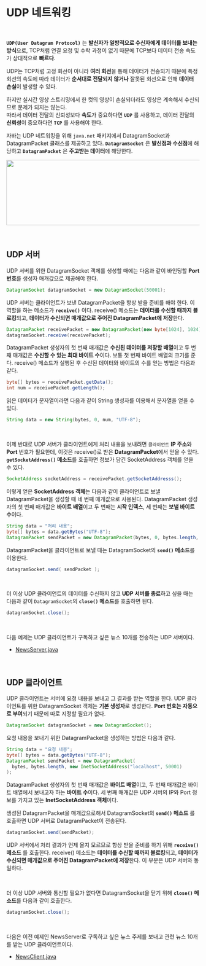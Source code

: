 # UDP 네트워킹
<br/>

**`UDP(User Datagram Protocol)`** 는 **발신자가 일방적으로 수신자에게 데이터를 보내는 방식**으로,
TCP처럼 연결 요청 및 수락 과정이 없기 때문에 TCP보다 데이터 전송 속도가 상대적으로 **빠르다**.

UDP는 TCP처럼 고정 회선이 아니라 **여러 회선**을 통해 데이터가 전송되기 때문에
특정 회선의 속도에 따라 데이터가 **순서대로 전달되지 않거나** 잘못된 회선으로 인해 **데이터 손실**이 발생할 수 있다.

하지만 실시간 영상 스트리밍에서 한 컷의 영상이 손실되더라도 영상은 계속해서 수신되므로 문제가 되지는 않는다.<br/>
따라서 데이터 전달의 신뢰성보다 **속도**가 중요하다면 **`UDP`** 를 사용하고, 데이터 전달의 **신뢰성**이 중요하다면 **`TCP`** 를 사용해야 한다.

자바는 UDP 네트워킹을 위해 `java.net` 패키지에서 DatagramSocket과 DatagramPacket 클래스를 제공하고 있다.
**`DatagramSocket`** 은 **발신점과 수신점**에 해당하고 **`DatagramPacket`** 은 **주고받는 데이터**에 해당한다.

<img src="https://github.com/silxbro/java/assets/142463332/5da5b4ac-40ce-4978-9a09-1ceb1ccec7a3" width="550" height="170"/><br/>

<br/>

## UDP 서버
UDP 서버를 위한 DatagramSocket 객체를 생성할 때에는 다음과 같이 바인딩할 **Port 번호**를 생성자 매개값으로 제공해야 한다.
```java
DatagramSocket datagramSocket = new DatagramSocket(50001);
```

UDP 서버는 클라이언트가 보낸 DatagramPacket을 항상 받을 준비를 해야 한다. 이 역할을 하는 메소드가 **`receive()`** 이다.
receive() 메소드는 **데이터를 수신할 때까지 블로킹**되고, **데이터가 수신되면 매개값으로 주어진 DatagramPacket에 저장**한다.
```java
DatagramPacket receivePacket = new DatagramPacket(new byte[1024], 1024);
datagramSocket.receive(receivePacket);
```
DatagramPacket 생성자의 첫 번째 매개값은 **수신된 데이터를 저장할 배열**이고 두 번째 매개값은 **수신할 수 있는 최대 바이트 수**이다. 보통 첫 번째 바이트 배열의 크기를 준다.
receive() 메소드가 실행된 후 수신된 데이터와 바이트의 수를 얻는 방법은 다음과 같다.
```java
byte[] bytes = receivePacket.getData();
int num = receivePacket.getLength();
```
읽은 데이터가 문자열이라면 다음과 같이 String 생성자를 이용해서 문자열을 얻을 수 있다.
```java
String data = new String(bytes, 0, num, "UTF-8");
```

<br/>

이제 반대로 UDP 서버가 클라이언트에게 처리 내용을 보내려면 `클라이언트` **IP 주소**와 **Port** 번호가 필요한데, 이것은 receive()로 받은 **DatagramPacket**에서 얻을 수 있다.
**`getSocketAddress()` 메소드**를 호출하면 정보가 담긴 SocketAddress 객체를 얻을 수 있다.
```java
SocketAddress socketAddress = receivePacket.getSocketAddresss();
```
이렇게 얻은 **SocketAddress 객체**는 다음과 같이 클라이언트로 보낼 DatagramPacket을 생성할 때 네 번째 매개값으로 사용된다.
DatagramPacket 생성자의 첫 번째 매개값은 **바이트 배열**이고 두 번째는 **시작 인덱스**, 세 번째는 **보낼 바이트 수**이다.
```java
String data = "처리 내용";
byte[] bytes = data.getBytes("UTF-8");
DatagramPacket sendPacket = new DatagramPacket(bytes, 0, bytes.length, socketAddress);
```
DatagramPacket을 클라이언트로 보낼 때는 DatagramSocket의 **`send()` 메소드**를 이용한다.
```java
datagramSocket.send( sendPacket );
```
<br/>

더 이상 UDP 클라이언트의 데이터를 수신하지 않고 **UDP 서버를 종료**하고 싶을 때는 다음과 같이 `DatagramSocket`의 **`close()` 메소드**를 호출하면 된다.
```java
datagramSocket.close();
```
<br/>

다음 예제는 UDP 클라이언트가 구독하고 싶은 뉴스 10개를 전송하는 UDP 서버이다.
- [NewsServer.java](https://github.com/silxbro/java/blob/main/src/thisisjava/ch19/sec04/NewsServer.java)

<br/>

## UDP 클라이언트
UDP 클라이언트는 서버에 요청 내용을 보내고 그 결과를 받는 역할을 한다. UDP 클라이언트를 위한 DatagramSocket 객체는 **기본 생성자**로 생성한다.
**Port 번호는 자동으로 부여**되기 때문에 따로 지정할 필요가 없다.
```java
DatagramSocket datagramSocket = new DatagramSocket();
```

요청 내용을 보내기 위한 DatagramPacket을 생성하는 방법은 다음과 같다.
```java
String data = "요청 내용";
byte[] bytes = data.getBytes("UTF-8");
DatagramPacket sendPacket = new DatagramPacket(
  bytes, bytes.length, new InetSocketAddress("localhost", 50001)
);
```
DatagramPacket 생성자의 첫 번째 매개값은 **바이트 배열**이고, 두 번째 매개값은 바이트 배열에서 보내고자 하는 **바이트 수**이다.
세 번째 매개값은 UDP 서버의 IP와 Port 정보를 가지고 있는 **InetSocketAddress 객체**이다.

생성된 DatagramPacket을 매개값으로해서 DatagramSocket의 **`send()` 메소드** 를 호출하면 UDP 서버로 DatagramPacket이 전송된다.
```java
datagramSocket.send(sendPacket);
```
UDP 서버에서 처리 결과가 언제 올지 모르므로 항상 받을 준비를 하기 위해 **`receive()` 메소드** 를 호출한다.
receive() 메소드는 **데이터를 수신할 때까지 블로킹**되고, **데이터가 수신되면 매개값으로 주어진 DatagramPacket에 저장**한다. 이 부분은 UDP 서버와 동일하다.

<br/>

더 이상 UDP 서버와 통신할 필요가 없다면 DatagramSocket을 닫기 위해 **`close()` 메소드**를 다음과 같이 호출한다.
```java
datagramSocket.close();
```

<br/>

 다음은 이전 예제인 NewsServer로 구독하고 싶은 뉴스 주제를 보내고 관련 뉴스 10개를 받는 UDP 클라이언트이다.
 - [NewsClient.java](https://github.com/silxbro/java/blob/main/src/thisisjava/ch19/sec04/NewsClient.java)
